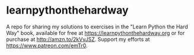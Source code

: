 # learnpythonthehardway
A repo for sharing my solutions to exercises in the "Learn Python the Hard Way" book, available for free at https://learnpythonthehardway.org or for purchase at http://amzn.to/2kVvJSZ. Support my efforts at https://www.patreon.com/emTr0.
